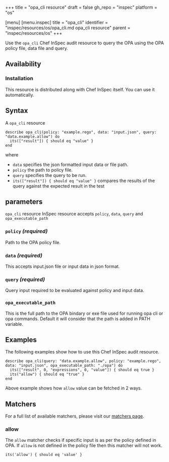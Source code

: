 +++
title = "opa_cli resource"
draft = false
gh_repo = "inspec"
platform = "os"

[menu]
  [menu.inspec]
    title = "opa_cli"
    identifier = "inspec/resources/os/opa_cli.md opa_cli resource"
    parent = "inspec/resources/os"
+++

Use the `opa_cli` Chef InSpec audit resource to query the OPA using the OPA policy file, data file and query.

## Availability

### Installation

This resource is distributed along with Chef InSpec itself. You can use it automatically.

## Syntax

A `opa_cli` resource

    describe opa_cli(policy: "example.rego", data: "input.json", query: "data.example.allow") do
      its(["result"]) { should eq "value" }
    end

where

- `data` specifies the json formatted input data or file path.
- `policy` the path to policy file.
- `query` specifies the query to be run.
- `its(["result"]) { should eq "value" }` compares the results of the query against the expected result in the test

## parameters

`opa_cli` resource InSpec resource accepts `policy`, `data`, `query` and `opa_executable_path`

### `policy` _(required)_

Path to the OPA policy file.

### `data` _(required)_

This accepts input.json file or input data in json format.

### `query` _(required)_

Query input required to be evaluated against policy and input data.

### `opa_executable_path`

This is the full path to the OPA bindary or exe file used for running opa cli or opa commands. Default it will consider that the path is added in PATH variable.

## Examples

The following examples show how to use this Chef InSpec audit resource.

    describe opa_cli(query: "data.example.allow", policy: "example.rego", data: "input.json", opa_executable_path: "./opa") do
      its(["result", 0, "expressions", 0, "value"]) { should eq true }
      its("allow") { should eq "true" }
    end

Above example shows how `allow` value can be fetched in 2 ways.

## Matchers

For a full list of available matchers, please visit our [matchers page](/inspec/matchers/).

### allow

The `allow` matcher checks if specific input is as per the policy defined in OPA. If `allow` is not defined in the policy file then this matcher will not work.

    its('allow') { should eq 'value' }
